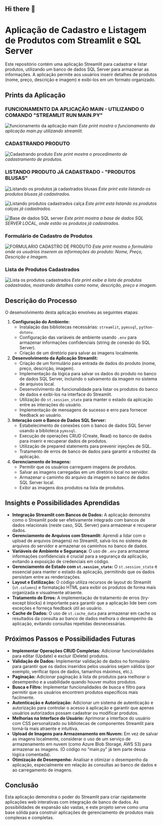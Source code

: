 ## Hi there 👋

<!--
**AndersonBermejo/AndersonBermejo** is a ✨ _special_ ✨ repository because its `README.md` (this file) appears on your GitHub profile.

Here are some ideas to get you started:

- 🔭 I’m currently working on ...
- 🌱 I’m currently learning ...
- 👯 I’m looking to collaborate on ...
- 🤔 I’m looking for help with ...
- 💬 Ask me about ...
- 📫 How to reach me: ...
- 😄 Pronouns: ...
- ⚡ Fun fact: ...
-->


# Aplicação de Cadastro e Listagem de Produtos com Streamlit e SQL Server

Este repositório contém uma aplicação Streamlit para cadastrar e listar produtos, utilizando um banco de dados SQL Server para armazenar as informações. A aplicação permite aos usuários inserir detalhes de produtos (nome, preço, descrição e imagem) e exibi-los em um formato organizado.

## Prints da Aplicação

### FUNCIONAMENTO DA APLICAÇÃO MAIN - UTILIZANDO O COMANDO "STREAMLIT RUN MAIN.PY"  ###

![funcionamento da aplicação main](https://github.com/user-attachments/assets/19020762-cf31-46ea-b237-2014d5536d05)
*Este print mostra o funcionamento da aplicação main.py utilizando streamlit.*

### CADASTRANDO PRODUTO ###

![Cadastrando produto](https://github.com/user-attachments/assets/dbd44f4c-2cd3-4a67-afc1-6df2a356e183)
*Este print mostra o procedimento de cadastramento de produtos.*

### LISTANDO PRODUTO JÁ CADASTRADO - "PRODUTOS BLUSAS" ###

![Listando os produtos já cadastrados blusas](https://github.com/user-attachments/assets/6d9a296b-be49-45f1-8605-a5b22187daef)
*Este print esta listando os produtos blusas já cadastrados.*

![Listando produtos cadastrados calça](https://github.com/user-attachments/assets/315c8e0e-20f8-40a0-989b-fb1dd9d766ac)
*Este print esta listando os produtos calças já cadastrados.*

![Base de dados SQL server](https://github.com/user-attachments/assets/d61e7dfb-d7cf-4e5d-bf80-76b6174d9b97)
*Este print mostra a base de dados SQL SERVER LOCAL, onde estão os produtos já cadastrados.*

### Formulário de Cadastro de Produtos ###

![FORMULARIO CADASTRO DE PRODUTO](https://github.com/user-attachments/assets/69369384-c540-4134-b1dc-5aacdd2c39a8)
*Este print mostra o formulário onde os usuários inserem as informações do produto: Nome, Preço, Descrição e Imagem.*

### Lista de Produtos Cadastrados ###

![Lista os produtos cadastrados](https://github.com/user-attachments/assets/6e2a3cc2-7ef5-4465-92c3-539c7618f360)
*Este print exibe a lista de produtos cadastrados, mostrando detalhes como nome, descrição, preço e imagem.*

## Descrição do Processo

O desenvolvimento desta aplicação envolveu as seguintes etapas:

1.  **Configuração do Ambiente:**
    * Instalação das bibliotecas necessárias: `streamlit`, `pymssql`, `python-dotenv`.
    * Configuração das variáveis de ambiente usando `.env` para armazenar informações confidenciais (string de conexão do SQL Server).
    * Criação de um diretório para salvar as imagens localmente.
2.  **Desenvolvimento da Aplicação Streamlit:**
    * Criação de um formulário para entrada de dados do produto (nome, preço, descrição, imagem).
    * Implementação da lógica para salvar os dados do produto no banco de dados SQL Server, incluindo o salvamento da imagem no sistema de arquivos local.
    * Desenvolvimento da funcionalidade para listar os produtos do banco de dados e exibi-los na interface do Streamlit.
    * Utilização do `st.session_state` para manter o estado da aplicação entre as interações do usuário.
    * Implementação de mensagens de sucesso e erro para fornecer feedback ao usuário.
3.  **Interação com o Banco de Dados SQL Server:**
    * Estabelecimento de conexões com o banco de dados SQL Server usando a biblioteca `pymssql`.
    * Execução de operações CRUD (Create, Read) no banco de dados para inserir e recuperar dados de produtos.
    * Utilização de prepared statements para prevenir injeções de SQL.
    * Tratamento de erros de banco de dados para garantir a robustez da aplicação.
4.  **Gerenciamento de Imagens:**
    * Permitir que os usuários carreguem imagens de produtos.
    * Salvar as imagens carregadas em um diretório local no servidor.
    * Armazenar o caminho do arquivo da imagem no banco de dados SQL Server local.
    * Exibir as imagens dos produtos na lista de produtos.

## Insights e Possibilidades Aprendidas

* **Integração Streamlit com Bancos de Dados:** A aplicação demonstra como o Streamlit pode ser efetivamente integrado com bancos de dados relacionais (neste caso, SQL Server) para armazenar e recuperar dados.
* **Gerenciamento de Arquivos com Streamlit:** Aprendi a lidar com o upload de arquivos (imagens) no Streamlit, salvá-los no sistema de arquivos do servidor e armazenar os caminhos no banco de dados.
* **Variáveis de Ambiente e Segurança:** O uso de `.env` para armazenar informações confidenciais é crucial para a segurança da aplicação, evitando a exposição de credenciais em código.
* **Gerenciamento de Estado com `st.session_state`:** O `st.session_state` é essencial para manter o estado da aplicação, permitindo que os dados persistam entre as renderizações.
* **Layout e Estilização:** O código utiliza recursos de layout do Streamlit (`st.columns`) e formatação HTML para exibir os produtos de forma mais organizada e visualmente atraente.
* **Tratamento de Erros:** A implementação de tratamento de erros (try-except blocks) é importante para garantir que a aplicação lide bem com exceções e forneça feedback útil ao usuário.
* **Cache de Dados:** O uso de `st.cache_data` para armazenar em cache os resultados da consulta ao banco de dados melhora o desempenho da aplicação, evitando consultas repetidas desnecessárias.

## Próximos Passos e Possibilidades Futuras

* **Implementar Operações CRUD Completas:** Adicionar funcionalidades para editar (Update) e excluir (Delete) produtos.
* **Validação de Dados:** Implementar validação de dados no formulário para garantir que os dados inseridos pelos usuários sejam válidos (por exemplo, verificar tipos de dados, tamanhos máximos, etc.).
* **Paginação:** Adicionar paginação à lista de produtos para melhorar o desempenho e a usabilidade quando houver muitos produtos.
* **Busca e Filtro:** Implementar funcionalidades de busca e filtro para permitir que os usuários encontrem produtos específicos mais facilmente.
* **Autenticação e Autorização:** Adicionar um sistema de autenticação e autorização para controlar o acesso à aplicação e garantir que apenas usuários autorizados possam cadastrar ou modificar produtos.
* **Melhorias na Interface do Usuário:** Aprimorar a interface do usuário com CSS personalizado ou bibliotecas de componentes Streamlit para torná-la mais atraente e intuitiva.
* **Upload de Imagens para Armazenamento em Nuvem:** Em vez de salvar as imagens localmente, considerar o uso de um serviço de armazenamento em nuvem (como Azure Blob Storage, AWS S3) para armazenar as imagens. (O código no "main.py" já tem parte dessa lógica comentada).
* **Otimização de Desempenho:** Analisar e otimizar o desempenho da aplicação, especialmente em relação às consultas ao banco de dados e ao carregamento de imagens.

## Conclusão

Esta aplicação demonstra o poder do Streamlit para criar rapidamente aplicações web interativas com integração de banco de dados. As possibilidades de expansão são vastas, e este projeto serve como uma base sólida para construir aplicações de gerenciamento de produtos mais complexas e completas.

